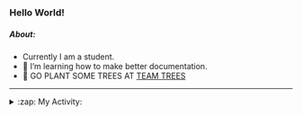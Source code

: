 ### Hello World!

##### About:
- Currently I am a student.
- 🌱 I’m learning how to make better documentation.
- 🌱 GO PLANT SOME TREES AT [TEAM TREES](https://teamtrees.org/)

---
<details>
  <summary>:zap: My Activity:</summary>
  
<!--START_SECTION:waka-->
![Code Time](http://img.shields.io/badge/Code%20Time-1%2C116%20hrs%2014%20mins-blue)

**I'm a Night 🦉** 

```text
🌞 Morning                1369 commits        ██░░░░░░░░░░░░░░░░░░░░░░░   09.11 % 
🌆 Daytime                5234 commits        █████████░░░░░░░░░░░░░░░░   34.85 % 
🌃 Evening                4321 commits        ███████░░░░░░░░░░░░░░░░░░   28.77 % 
🌙 Night                  4096 commits        ███████░░░░░░░░░░░░░░░░░░   27.27 % 
```
📅 **I'm Most Productive on Wednesday** 

```text
Monday                   2285 commits        ████░░░░░░░░░░░░░░░░░░░░░   15.21 % 
Tuesday                  1826 commits        ███░░░░░░░░░░░░░░░░░░░░░░   12.16 % 
Wednesday                3547 commits        ██████░░░░░░░░░░░░░░░░░░░   23.62 % 
Thursday                 1870 commits        ███░░░░░░░░░░░░░░░░░░░░░░   12.45 % 
Friday                   1498 commits        ██░░░░░░░░░░░░░░░░░░░░░░░   09.97 % 
Saturday                 1360 commits        ██░░░░░░░░░░░░░░░░░░░░░░░   09.05 % 
Sunday                   2634 commits        ████░░░░░░░░░░░░░░░░░░░░░   17.54 % 
```


📊 **This Week I Spent My Time On** 

```text
🔥 Editors: 
VS Code                  5 hrs 42 mins       █████████████████████████   100.00 % 

🐱‍💻 Projects: 
praise                   4 hrs 25 mins       ███████████████████░░░░░░   77.70 % 
CSF22                    1 hr 16 mins        ██████░░░░░░░░░░░░░░░░░░░   22.23 % 
ai                       0 secs              ░░░░░░░░░░░░░░░░░░░░░░░░░   00.08 % 
```


 Last Updated on 25/04/2023 11:08:17 UTC
<!--END_SECTION:waka-->
</details>
